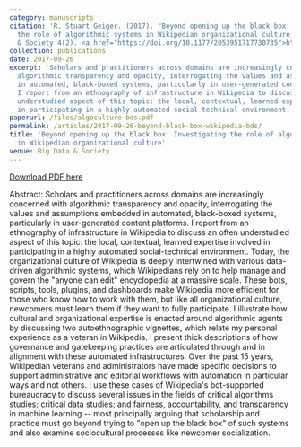 ```yaml
---
category: manuscripts
citation: 'R. Stuart Geiger. (2017). "Beyond opening up the black box: Investigating
  the role of algorithmic systems in Wikipedian organizational culture." Big Data
  & Society 4(2). <a href="https://doi.org/10.1177/2053951717730735">https://doi.org/10.1177/2053951717730735</a>'
collection: publications
date: 2017-09-26
excerpt: 'Scholars and practitioners across domains are increasingly concerned with
  algorithmic transparency and opacity, interrogating the values and assumptions embedded
  in automated, black-boxed systems, particularly in user-generated content platforms.
  I report from an ethnography of infrastructure in Wikipedia to discuss an often
  understudied aspect of this topic: the local, contextual, learned expertise involved
  in participating in a highly automated social-technical environment.'
paperurl: /files/algoculture-bds.pdf
permalink: /articles/2017-09-26-beyond-black-box-wikipedia-bds/
title: 'Beyond opening up the black box: Investigating the role of algorithmic systems
  in Wikipedian organizational culture'
venue: Big Data & Society
---
```


<a href='http://stuartgeiger.com/algoculture-bds.pdf'>Download PDF here</a>

Abstract: Scholars and practitioners across domains are increasingly concerned with algorithmic transparency and opacity, interrogating the values and assumptions embedded in automated, black-boxed systems, particularly in user-generated content platforms. I report from an ethnography of infrastructure in Wikipedia to discuss an often understudied aspect of this topic: the local, contextual, learned expertise involved in participating in a highly automated social-technical environment. Today, the organizational culture of Wikipedia is deeply intertwined with various data-driven algorithmic systems, which Wikipedians rely on to help manage and govern the "anyone can edit" encyclopedia at a massive scale. These bots, scripts, tools, plugins, and dashboards make Wikipedia more efficient for those who know how to work with them, but like all organizational culture, newcomers must learn them if they want to fully participate. I illustrate how cultural and organizational expertise is enacted around algorithmic agents by discussing two autoethnographic vignettes, which relate my personal experience as a veteran in Wikipedia. I present thick descriptions of how governance and gatekeeping practices are articulated through and in alignment with these automated infrastructures. Over the past 15 years, Wikipedian veterans and administrators have made specific decisions to support administrative and editorial workflows with automation in particular ways and not others. I use these cases of Wikipedia's bot-supported bureaucracy to discuss several issues in the fields of critical algorithms studies; critical data studies; and fairness, accountability, and transparency in machine learning -- most principally arguing that scholarship and practice must go beyond trying to "open up the black box" of such systems and also examine sociocultural processes like newcomer socialization.